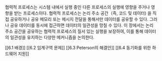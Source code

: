 협력적 프로세스는 시스템 내에서 실행 중인 다른 프로세스의 실행에 영향을 주거나 영향을 받는 프로세스이다. 
협력적 프로세스는 논리 주소 공간（즉, 코드 및 데이터) 을 직접 공유하거나 공유 메모리 또는 메시지 전달을 통해서만 데이터를 공유할 수 있다. 그러나 공유 데이터를 동시에 접근하면 데이터의 일관성을 망칠 수 있다. 
이 장에서는 논리 주소 공간을 공유하는 협력적 프로세스의 질서 있는 실행을 보장하여, 이를 통해 데이터의 일관성을 유지하는 다양한 메커니즘을 논의한다.





[[6.1 배경]]
[[6.2 임계구역 문제]]
[[6.3 Peterson의 해결안]]
[[6.4 동기화를 위한 하드웨어 지원]]
